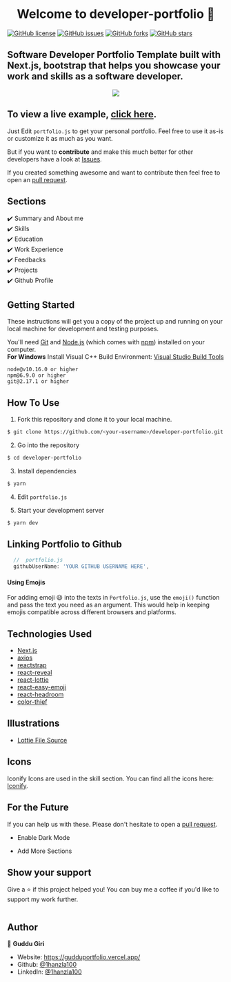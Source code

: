 <h1 align="center">Welcome to developer-portfolio 👋</h1>
<a href="https://github.com/Guddugiri1/gudduportfolio/blob/main/LICENSE">
<img alt="GitHub license" src="https://img.shields.io/github/license/1hanzla100/developer-portfolio"></a>
<a href="https://github.com/Guddugiri1/gudduportfolio/issues">
<img alt="GitHub issues" src="https://img.shields.io/github/issues/1hanzla100/developer-portfolio"></a>
<a href="https://github.com/Guddugiri1/gudduportfolio/network">
<img alt="GitHub forks" src="https://img.shields.io/github/forks/1hanzla100/developer-portfolio"></a> 
<a href="https://github.com/Guddugiri1/gudduportfolio/stargazers">
<img alt="GitHub stars" src="https://img.shields.io/github/stars/1hanzla100/developer-portfolio"></a>

## Software Developer Portfolio Template built with Next.js, bootstrap that helps you showcase your work and skills as a software developer.

<p align="center">
  <kbd>
    <img src="../developer-portfolio/public/img/icons/common/guddu.jpg"></img>
  </kbd>
</p>

## To view a live example, **[click here](https://gudduportfolio.vercel.app/)**.

Just Edit `portfolio.js` to get your personal portfolio. Feel free to use it as-is or customize it as much as you want.

But if you want to **contribute** and make this much better for other developers have a look at
[Issues](https://github.com/guddugiri1/developer-portfolio/issues).

If you created something awesome and want to contribute then feel free to open an
[pull request](https://github.com/guddugiri1/developer-portfolio/pulls).

## Sections

✔️ Summary and About me\
✔️ Skills\
✔️ Education\
✔️ Work Experience\
✔️ Feedbacks\
✔️ Projects\
✔️ Github Profile

## Getting Started

These instructions will get you a copy of the project up and running on your local machine for development and testing
purposes.

You'll need [Git](https://git-scm.com) and [Node.js](https://nodejs.org/en/download/) (which comes with
[npm](http://npmjs.com)) installed on your computer. <br> **For Windows** Install Visual C++ Build Environment:
[Visual Studio Build Tools](https://visualstudio.microsoft.com/thank-you-downloading-visual-studio/?sku=BuildTools)

```
node@v10.16.0 or higher
npm@6.9.0 or higher
git@2.17.1 or higher
```

## How To Use

1. Fork this repository and clone it to your local machine.

```bash
$ git clone https://github.com/<your-username>/developer-portfolio.git
```

2. Go into the repository

```bash
$ cd developer-portfolio
```

3. Install dependencies

```bash
$ yarn
```

4. Edit `portfolio.js`

5. Start your development server

```bash
$ yarn dev
```

## Linking Portfolio to Github

```javascript
  //  portfolio.js
  githubUserName: 'YOUR GITHUB USERNAME HERE',
```

#### Using Emojis

For adding emoji 😃 into the texts in `Portfolio.js`, use the `emoji()` function and pass the text you need as an
argument. This would help in keeping emojis compatible across different browsers and platforms.

## Technologies Used

- [Next.js](https://nextjs.org/)
- [axios](https://www.npmjs.com/package/axios)
- [reactstrap](https://reactstrap.github.io/)
- [react-reveal](https://www.react-reveal.com/)
- [react-lottie](https://www.npmjs.com/package/react-lottie)
- [react-easy-emoji](https://github.com/appfigures/react-easy-emoji)
- [react-headroom](https://github.com/KyleAMathews/react-headroom)
- [color-thief](https://github.com/lokesh/color-thief)

## Illustrations

- [Lottie File Source](https://lottiefiles.com)

## Icons

Iconify Icons are used in the skill section. You can find all the icons here:
[Iconify](https://icon-sets.iconify.design/).

## For the Future

If you can help us with these. Please don't hesitate to open a
[pull request](https://github.com/guddugiri1/developer-portfolio/pulls).

- Enable Dark Mode

- Add More Sections

## Show your support

Give a ⭐️ if this project helped you! You can buy me a coffee if you'd like to support my work further.

<div>
  <a href="https://gudduportfolio.vercel.app/"><img src="" /></a>
 </div>

## Author

👤 **Guddu Giri**

- Website: https://gudduportfolio.vercel.app/
- Github: [@1hanzla100](https://github.com/guddugiri1)
- LinkedIn: [@1hanzla100](https://linkedin.com/in/guddu-giri-505597266/)
